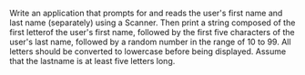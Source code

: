 Write an application that prompts for and reads the user's first name and last name (separately) using a Scanner. Then print a string composed of the first letterof the user's first name, followed by the first five characters of the user's last name, followed by a random number in the range of 10 to 99. All letters should be converted to lowercase before being displayed. Assume that the lastname is at least five letters long.
